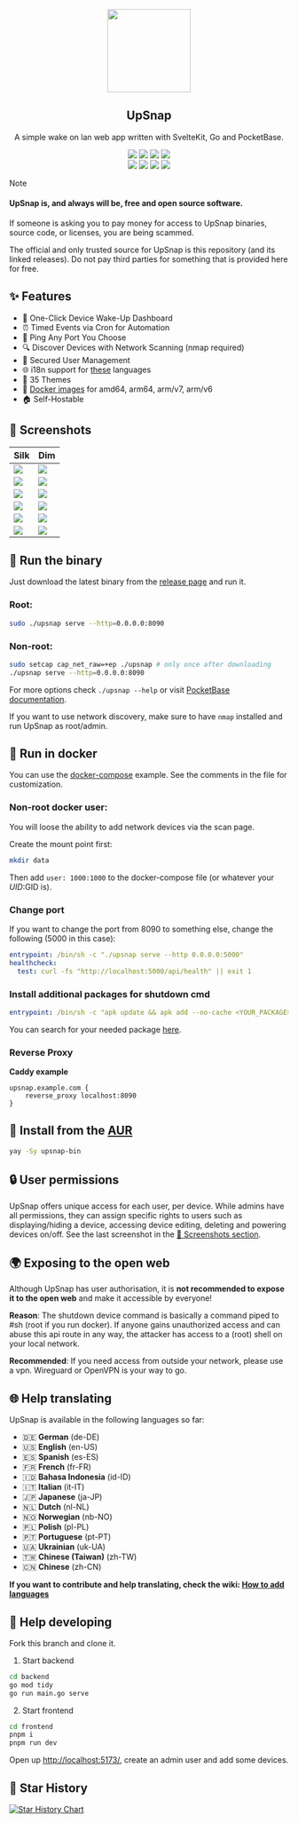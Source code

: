 <div align="center" width="100%">
    <img src="frontend/static/gopher.svg" width="150" />
</div>

<div align="center" width="100%">
    <h2>UpSnap</h2>
    <p>A simple wake on lan web app written with SvelteKit, Go and PocketBase.</p>
    <div>
        <a target="_blank" href="https://github.com/seriousm4x/upsnap"><img src="https://img.shields.io/github/stars/seriousm4x/UpSnap?style=flat&label=Stars" /></a>
        <a target="_blank" href="https://github.com/seriousm4x/UpSnap/pkgs/container/upsnap"><img src="https://img.shields.io/badge/dynamic/json?url=https%3A%2F%2Fraw.githubusercontent.com%2Fipitio%2Fbackage%2Findex%2Fseriousm4x%2FUpSnap%2Fupsnap.json&query=downloads&label=ghcr.io%20pulls" /></a>
        <a target="_blank" href="https://hub.docker.com/r/seriousm4x/upsnap"><img src="https://img.shields.io/docker/pulls/seriousm4x/upsnap?label=docker%20hub%20pulls" /></a>
        <a target="_blank" href="https://github.com/seriousm4x/UpSnap/releases"><img src="https://img.shields.io/github/downloads/seriousm4x/upsnap/total?label=binary%20downloads" /></a>
    </div>
    <div>
        <a target="_blank" href="https://github.com/seriousm4x/UpSnap/releases"><img src="https://img.shields.io/github/go-mod/go-version/seriousm4x/UpSnap?filename=backend/go.mod" /></a>
        <a target="_blank" href="https://github.com/seriousm4x/UpSnap/releases"><img src="https://img.shields.io/github/v/release/seriousm4x/upsnap?display_name=tag&label=Latest%20release" /></a>
        <a target="_blank" href="https://github.com/seriousm4x/UpSnap/actions"><img src="https://github.com/seriousm4x/upsnap/actions/workflows/release.yml/badge.svg?event=push" /></a>
        <a target="_blank" href="https://github.com/seriousm4x/UpSnap/commits/master"><img src="https://img.shields.io/github/last-commit/seriousm4x/upsnap" /></a>
    </div>
</div>

> [!NOTE]
>
> #### UpSnap is, and always will be, free and open source software.
>
> If someone is asking you to pay money for access to UpSnap binaries, source code, or licenses, you are being scammed.
>
> The official and only trusted source for UpSnap is this repository (and its linked releases).
> Do not pay third parties for something that is provided here for free.

## ✨ Features

- 🚀 One-Click Device Wake-Up Dashboard
- ⏰ Timed Events via Cron for Automation
- 🔌 Ping Any Port You Choose
- 🔍 Discover Devices with Network Scanning (nmap required)
- 👤 Secured User Management
- 🌐 i18n support for [these](/frontend/translations) languages
- 🎨 35 Themes
- 🐳 [Docker images](https://github.com/seriousm4x/UpSnap/pkgs/container/upsnap) for amd64, arm64, arm/v7, arm/v6
- 🏠 Self-Hostable

## 📸 Screenshots

| Silk                               | Dim                               |
| ---------------------------------- | --------------------------------- |
| ![](/assets/home-light.webp)       | ![](/assets/home-dark.webp)       |
| ![](/assets/account-light.webp)    | ![](/assets/account-dark.webp)    |
| ![](/assets/new-manual-light.webp) | ![](/assets/new-manual-dark.webp) |
| ![](/assets/new-scan-light.webp)   | ![](/assets/new-scan-dark.webp)   |
| ![](/assets/settings-light.webp)   | ![](/assets/settings-dark.webp)   |
| ![](/assets/users-light.webp)      | ![](/assets/users-dark.webp)      |

## 🚀 Run the binary

Just download the latest binary from the [release page](https://github.com/seriousm4x/UpSnap/releases) and run it.

### Root:

```bash
sudo ./upsnap serve --http=0.0.0.0:8090
```

### Non-root:

```bash
sudo setcap cap_net_raw=+ep ./upsnap # only once after downloading
./upsnap serve --http=0.0.0.0:8090
```

For more options check `./upsnap --help` or visit [PocketBase documentation](https://pocketbase.io/docs).

If you want to use network discovery, make sure to have `nmap` installed and run UpSnap as root/admin.

## 🐳 Run in docker

You can use the [docker-compose](docker-compose.yml) example. See the comments in the file for customization.

### Non-root docker user:

You will loose the ability to add network devices via the scan page.

Create the mount point first:

```bash
mkdir data
```

Then add `user: 1000:1000` to the docker-compose file (or whatever your $UID:$GID is).

### Change port

If you want to change the port from 8090 to something else, change the following (5000 in this case):

```yml
entrypoint: /bin/sh -c "./upsnap serve --http 0.0.0.0:5000"
healthcheck:
  test: curl -fs "http://localhost:5000/api/health" || exit 1
```

### Install additional packages for shutdown cmd

```yml
entrypoint: /bin/sh -c "apk update && apk add --no-cache <YOUR_PACKAGE> && rm -rf /var/cache/apk/* && ./upsnap serve --http 0.0.0.0:8090"
```

You can search for your needed package [here](https://pkgs.alpinelinux.org/packages).

### Reverse Proxy

**Caddy example**

```
upsnap.example.com {
    reverse_proxy localhost:8090
}
```

## 🐧 Install from the [AUR](https://aur.archlinux.org/packages/upsnap-bin)

```bash
yay -Sy upsnap-bin
```

## 🔒 User permissions

UpSnap offers unique access for each user, per device. While admins have all permissions, they can assign specific rights to users such as displaying/hiding a device, accessing device editing, deleting and powering devices on/off. See the last screenshot in the [📸 Screenshots section](#-screenshots).

## 🌍 Exposing to the open web

Although UpSnap has user authorisation, it is **not recommended to expose it to the open web** and make it accessible by everyone!

**Reason**: The shutdown device command is basically a command piped to #sh (root if you run docker). If anyone gains unauthorized access and can abuse this api route in any way, the attacker has access to a (root) shell on your local network.

**Recommended**: If you need access from outside your network, please use a vpn. Wireguard or OpenVPN is your way to go.

## 🌐 Help translating

UpSnap is available in the following languages so far:

- 🇩🇪 **German** (de-DE)
- 🇺🇸 **English** (en-US)
- 🇪🇸 **Spanish** (es-ES)
- 🇫🇷 **French** (fr-FR)
- 🇮🇩 **Bahasa Indonesia** (id-ID)
- 🇮🇹 **Italian** (it-IT)
- 🇯🇵 **Japanese** (ja-JP)
- 🇳🇱 **Dutch** (nl-NL)
- 🇳🇴 **Norwegian** (nb-NO)
- 🇵🇱 **Polish** (pl-PL)
- 🇵🇹 **Portuguese** (pt-PT)
- 🇺🇦 **Ukrainian** (uk-UA)
- 🇹🇼 **Chinese (Taiwan)** (zh-TW)
- 🇨🇳 **Chinese** (zh-CN)

**If you want to contribute and help translating, check the wiki: [How to add languages](https://github.com/seriousm4x/UpSnap/wiki/How-to-add-languages)**

## 🔧 Help developing

Fork this branch and clone it.

1. Start backend

```sh
cd backend
go mod tidy
go run main.go serve
```

2. Start frontend

```sh
cd frontend
pnpm i
pnpm run dev
```

Open up [http://localhost:5173/](http://localhost:5173/), create an admin user and add some devices.

## 🌟 Star History

[![Star History Chart](https://api.star-history.com/svg?repos=seriousm4x/UpSnap&type=Date&theme=dark)](https://star-history.com/#seriousm4x/UpSnap&Date)
